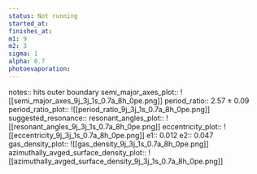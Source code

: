 ```yaml
---
status: Not running
started_at: 
finishes_at: 
m1: 9
m2: 3
sigma: 1
alpha: 0.7
photoevaporation: 
---
```


notes:: hits outer boundary
semi_major_axes_plot:: ![[semi_major_axes_9j_3j_1s_0.7a_8h_0pe.png]]
period_ratio:: 2.57 ± 0.09
period_ratio_plot:: ![[period_ratio_9j_3j_1s_0.7a_8h_0pe.png]]
suggested_resonance:: 
resonant_angles_plot:: ![[resonant_angles_9j_3j_1s_0.7a_8h_0pe.png]]
eccentricity_plot:: ![[eccentricity_9j_3j_1s_0.7a_8h_0pe.png]]
e1:: 0.012
e2:: 0.047
gas_density_plot:: ![[gas_density_9j_3j_1s_0.7a_8h_0pe.png]]
azimuthally_avged_surface_density_plot:: ![[azimuthally_avged_surface_density_9j_3j_1s_0.7a_8h_0pe.png]]
